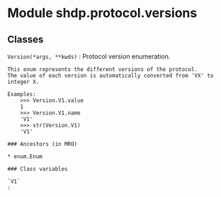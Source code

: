 Module shdp.protocol.versions
=============================

Classes
-------

`Version(*args, **kwds)`
:   Protocol version enumeration.
    
    This enum represents the different versions of the protocol.
    The value of each version is automatically converted from 'VX' to integer X.
    
    Examples:
        >>> Version.V1.value
        1
        >>> Version.V1.name
        'V1'
        >>> str(Version.V1)
        'V1'

    ### Ancestors (in MRO)

    * enum.Enum

    ### Class variables

    `V1`
    :